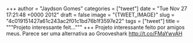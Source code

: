 
+++
author = "Jaydson Gomes"
categories = ["tweet"]
date = "Tue Nov 27 17:21:48 +0000 2012"
draft = false
image = "{TWEET_IMAGE}"
slug = "4c019151427a61c243ac2f01c1bd76b1f3597e22"
tags = ["tweet"]
title = """Projeto interessante feit..."""
+++
Projeto interessante feito por amigos meus. Parece ser uma alternativa ao Grooveshark http://t.co/FMaYwyAH
